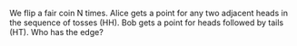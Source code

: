 We flip a fair coin N times. Alice gets a point for any two adjacent heads in the sequence of tosses (HH). Bob gets a point for heads followed by tails (HT). Who has the edge?
